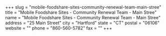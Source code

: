 +++
slug = "mobile-foodshare-sites-community-renewal-team-main-stree"
title = "Mobile Foodshare Sites - Community Renewal Team - Main Stree"
name = "Mobile Foodshare Sites - Community Renewal Team - Main Stree"
address = "25 Main Street"
city = "Hartford"
state = "CT"
postal = "06106"
website = ""
phone = "860-560-5782"
fax = ""
+++
